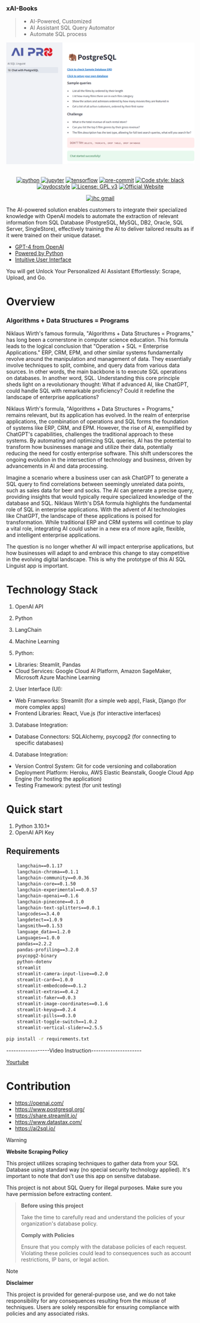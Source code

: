 ### xAI-Books
> - AI-Powered, Customized
> - AI Assistant SQL Query Automator
> - Automate SQL process

<div align="center">

<a href='https://sqllinguist.streamlit.app/'><img src="/images/Screenshot1.png" alt="SQL Linguist" width=full></img></a>
<br></br>

[![python](https://img.shields.io/badge/Python-3.12-3776AB.svg?style=flat&logo=python&logoColor=white)](https://www.python.org)
[![jupyter](https://img.shields.io/badge/Jupyter-Lab-F37626.svg?style=flat&logo=Jupyter)](https://jupyterlab.readthedocs.io/en/stable)
[![tensorflow](https://img.shields.io/badge/TensorFlow-1.12-FF6F00.svg?style=flat&logo=tensorflow)](https://www.tensorflow.org)
[![pre-commit](https://img.shields.io/badge/pre--commit-enabled-brightgreen?logo=pre-commit&logoColor=white)](https://github.com/pre-commit/pre-commit)
[![Code style: black](https://img.shields.io/badge/code%20style-black-000000.svg)](https://github.com/psf/black)
[![pydocstyle](https://img.shields.io/badge/pydocstyle-enabled-AD4CD3)](http://www.pydocstyle.org/en/stable/)
[![License: GPL v3](https://img.shields.io/badge/License-GPLv3-blue.svg)](https://www.gnu.org/licenses/gpl-3.0)
[![Official Website](<https://img.shields.io/badge/-Visit%20the%20Official%20Website%20%E2%86%92-rgb(21,204,116)?style=for-the-badge>)](https://sqllinguist.streamlit.app/)

[![jhc gmail](https://img.shields.io/badge/Gmail-aiproleo@gmail.com-5087B2.svg?style=flat&logo=gmail)](https://gmail.com)

</div> 

The AI-powered solution enables customers to integrate their specialized knowledge with OpenAI models to automate the extraction of relevant information from SQL Database (PostgreSQL, MySQL, DB2, Oracle, SQL Server, SingleStore), effectively training the AI to deliver tailored results as if it were trained on their unique dataset.

- [GPT-4 from OpenAI](#architecture)
- [Powered by Python](#architecture)
- [Intuitive User Interface](#architecture)

You will get Unlock Your Personalized AI Assistant Effortlessly: Scrape, Upload, and Go.

# Overview

### Algorithms + Data Structures = Programs
Niklaus Wirth's famous formula, "Algorithms + Data Structures = Programs," has long been a cornerstone in computer science education. This formula leads to the logical conclusion that "Operation + SQL = Enterprise Applications." ERP, CRM, EPM, and other similar systems fundamentally revolve around the manipulation and management of data. They essentially involve techniques to split, combine, and query data from various data sources. In other words, the main backbone is to execute SQL operations on databases. In another word, SQL.
Understanding this core principle sheds light on a revolutionary thought: What if advanced AI, like ChatGPT, could handle SQL with remarkable proficiency? Could it redefine the landscape of enterprise applications?

Niklaus Wirth's formula, "Algorithms + Data Structures = Programs," remains relevant, but its application has evolved. In the realm of enterprise applications, the combination of operations and SQL forms the foundation of systems like ERP, CRM, and EPM. However, the rise of AI, exemplified by ChatGPT's capabilities, challenges the traditional approach to these systems. By automating and optimizing SQL queries, AI has the potential to transform how businesses manage and utilize their data, potentially reducing the need for costly enterprise software. This shift underscores the ongoing evolution in the intersection of technology and business, driven by advancements in AI and data processing.

Imagine a scenario where a business user can ask ChatGPT to generate a SQL query to find correlations between seemingly unrelated data points, such as sales data for beer and socks. The AI can generate a precise query, providing insights that would typically require specialized knowledge of the database and SQL.
Niklaus Wirth's DSA formula highlights the fundamental role of SQL in enterprise applications. With the advent of AI technologies like ChatGPT, the landscape of these applications is poised for transformation. While traditional ERP and CRM systems will continue to play a vital role, integrating AI could usher in a new era of more agile, flexible, and intelligent enterprise applications.

The question is no longer whether AI will impact enterprise applications, but how businesses will adapt to and embrace this change to stay competitive in the evolving digital landscape.
This is why the prototype of this AI SQL Linguist app is important.


# Technology Stack

1. OpenAI API
2. Python
3. LangChain
4. Machine Learning

1. Python:
- Libraries: Steamlit, Pandas
- Cloud Services: Google Cloud AI Platform, Amazon SageMaker, Microsoft Azure Machine Learning 
2. User Interface (UI):
- Web Frameworks: Streamlit (for a simple web app), Flask, Django (for more complex apps)
- Frontend Libraries: React, Vue.js (for interactive interfaces)
3. Database Integration:
- Database Connectors: SQLAlchemy, psycopg2 (for connecting to specific databases)
4. Database Integration:
- Version Control System: Git for code versioning and collaboration
- Deployment Platform: Heroku, AWS Elastic Beanstalk, Google Cloud App Engine (for hosting the application)
- Testing Framework: pytest (for unit testing)

# Quick start

1. Python 3.10.1+
2. OpenAI API Key

## Requirements
```
    langchain==0.1.17
    langchain-chroma==0.1.1
    langchain-community==0.0.36
    langchain-core==0.1.50
    langchain-experimental==0.0.57
    langchain-openai==0.1.6
    langchain-pinecone==0.1.0
    langchain-text-splitters==0.0.1
    langcodes==3.4.0
    langdetect==1.0.9
    langsmith==0.1.53
    language_data==1.2.0
    Languages==1.0.0
    pandas==2.2.2
    pandas-profiling==3.2.0
    psycopg2-binary
    python-dotenv
    streamlit
    streamlit-camera-input-live==0.2.0
    streamlit-card==1.0.0
    streamlit-embedcode==0.1.2
    streamlit-extras==0.4.2
    streamlit-faker==0.0.3
    streamlit-image-coordinates==0.1.6
    streamlit-keyup==0.2.4
    streamlit-pills==0.3.0
    streamlit-toggle-switch==1.0.2
    streamlit-vertical-slider==2.5.5
```
```bash
pip install -r requirements.txt
```
------------------Video Instruction---------------------

[Yourtube](https://youtu.be/TlnytEi2lD8?si=jfcDj2MZqBptziZc)

# Contribution
- https://openai.com/
- https://www.postgresql.org/
- https://share.streamlit.io/
- https://www.datastax.com/
- https://ai2sql.io/


> [!WARNING]  
> **Website Scraping Policy**
> 
> This project utilizes scraping techniques to gather data from your SQL Database using standard way (no special security technology applied). It's important to note that don't use this app on sensitve database.
>
> This project is not about SQL Query for illegal purposes. Make sure you have permission before extracting content. 

> **Before using this project**
>
> Take the time to carefully read and understand the policies of your organization's database policy. 
>
> **Comply with Policies** 
>
>Ensure that you comply with the database policies of each request. Violating these policies could lead to consequences such as account restrictions, IP bans, or legal action.

> [!NOTE] 
> **Disclaimer**
> 
>This project is provided for general-purpose use, and we do not take responsibility for any consequences resulting from the misuse of techniques. Users are solely responsible for ensuring compliance with policies and any associated risks.

